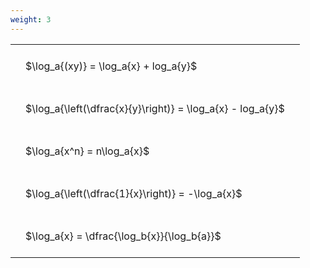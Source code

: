 ```yaml
---
weight: 3
---
```


<style type="text/css">
#T_ed6e7 th.col_heading {
  text-align: left;
  font-size: 1em;
}
#T_ed6e7 td {
  text-align: left;
  font-size: 1em;
  padding: 1.5em;
}
</style>
<table id="T_ed6e7">
  <thead>
  </thead>
  <tbody>
    <tr>
      <td id="T_ed6e7_row0_col0" class="data row0 col0" >$\log_a{(xy)} = \log_a{x} + log_a{y}$</td>
    </tr>
    <tr>
      <td id="T_ed6e7_row1_col0" class="data row1 col0" >$\log_a{\left(\dfrac{x}{y}\right)} = \log_a{x} - log_a{y}$</td>
    </tr>
    <tr>
      <td id="T_ed6e7_row2_col0" class="data row2 col0" >$\log_a{x^n} = n\log_a{x}$</td>
    </tr>
    <tr>
      <td id="T_ed6e7_row3_col0" class="data row3 col0" >$\log_a{\left(\dfrac{1}{x}\right)} = -\log_a{x}$</td>
    </tr>
    <tr>
      <td id="T_ed6e7_row4_col0" class="data row4 col0" >$\log_a{x} = \dfrac{\log_b{x}}{\log_b{a}}$</td>
    </tr>
  </tbody>
</table>
